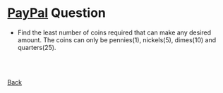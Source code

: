 # [PayPal](https://github.com/twowaits/SDE-Interview-Questions/tree/master/PayPal) Question
- Find the least number of coins required that can make any desired amount. The coins can only be pennies(1), nickels(5), dimes(10) and quarters(25).

<br /><br />

[Back](https://github.com/ZiarayZ/Coding-Challenges)
